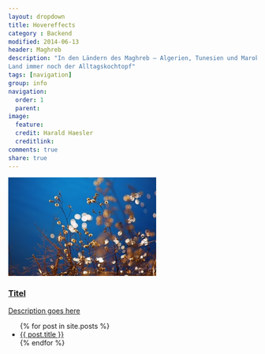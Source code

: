```yaml
---
layout: dropdown
title: Hovereffects
category : Backend
modified: 2014-06-13
header: Maghreb
description: "In den Ländern des Maghreb – Algerien, Tunesien und Marokko – ist die Tajine auf dem 
Land immer noch der Alltagskochtopf"
tags: [navigation]
group: info
navigation:
  order: 1
  parent:
image:
  feature: 
  credit: Harald Haesler
  creditlink: 
comments: true
share: true
---
```



<div class="col-sm-6">
    <div class="ih-item square effect6 from_top_and_bottom"><a href="#">
        <div class="img"><img src="images/rect/1.jpg" alt="img"></div>
        <div class="info">
          <h3>Titel</h3>
          <p>Description goes here</p>
        </div></a>
     </div>
 </div>

<ul>
  {% for post in site.posts %}
    <li>
      <a href="{{ post.url }}">{{ post.title }}</a>
    </li>
  {% endfor %}
</ul>

